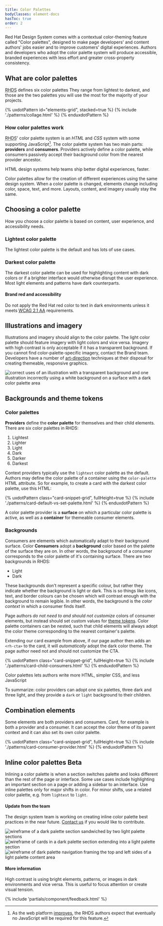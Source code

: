 ```yaml
---
title: Color Palettes
bodyClasses: element-docs
hasToc: true
order: 2
---
```

<link rel="stylesheet"
      data-helmet
      href="/assets/packages/@rhds/elements/elements/rh-pagination/rh-pagination-lightdom.css">
<link rel="stylesheet"
      data-helmet
      href="/assets/packages/@rhds/elements/elements/rh-tile/rh-tile-lightdom.css">
<link rel="stylesheet"
      data-helmet
      href="../color-palettes.css">

<script type="module" data-helmet>
  import '/assets/javascript/elements/uxdot-pattern.js';
  import '@rhds/elements/lib/elements/rh-context-demo/rh-context-demo.js';
  import '@rhds/elements/rh-accordion/rh-accordion.js';
  import '@rhds/elements/rh-audio-player/rh-audio-player.js';
  import '@rhds/elements/rh-blockquote/rh-blockquote.js';
  import '@rhds/elements/rh-button/rh-button.js';
  import '@rhds/elements/rh-card/rh-card.js';
  import '@rhds/elements/rh-cta/rh-cta.js';
  import '@rhds/elements/rh-pagination/rh-pagination.js';
  import '@rhds/elements/rh-tabs/rh-tabs.js';
  import '@rhds/elements/rh-tag/rh-tag.js';
  import '@rhds/elements/rh-tile/rh-tile.js';
</script>

Red Hat Design System comes with a contextual color-theming feature called 
"Color palettes", designed to make page developers' and content authors' jobs
easier and to improve customers' digital experiences. Authors and developers who
adopt the color palette system will produce accessible, branded experiences with 
less effort and greater cross-property consistency.

## What are color palettes

<abbr title="red hat design system">RHDS</abbr> defines six color palettes They range from lightest to darkest, and those
are the two palettes you will use the most for the majority of your projects.

{% uxdotPattern id="elements-grid", stacked=true %}
{% include './patterns/collage.html' %}
{% enduxdotPattern %}

### How color palettes work

<abbr title="red hat design system">RHDS</abbr>' color palette system is an 
*HTML* and *CSS* system with some supporting JavaScript[^1].
The color palette system has two main parts: **providers** and **consumers**. 
Providers actively define a color palette, while consumers passively accept 
their background color from the nearest provider ancestor.

<rh-card class="pullquote-card right">
  <rh-blockquote>HTML design systems help teams ship better digital experiences, 
    faster.</rh-blockquote>
</rh-card>

Color palettes allow for the creation of different experiences using the same 
design system. When a color palette is changed, elements change including color, 
space, text, and more. Layouts, content, and imagery usually stay the same.

## Choosing a color palette

How you choose a color palette is based on content, user experience, and 
accessibility needs.

### Lightest color palette

The lightest color palette is the default and has lots of use cases.

### Darkest color palette

The darkest color palette can be used for highlighting content with dark colors 
or if a brighter interface would otherwise disrupt the user experience. Most 
light elements and patterns have dark counterparts.

<rh-alert state="warning">
  <h4 slot="header">Brand red and accessibility</h4>

  Do not apply the Red Hat red color to text in dark environments unless it 
  meets [WCAG 2.1 AA][wcag21aa] requirements.

</rh-alert>

## Illustrations and imagery

Illustrations and imagery should align to the color palette. The light color 
palette should feature imagery with light colors and vice versa. Imagery with 
high contrast is only acceptable if it has a transparent background. If you 
cannot find color-palette-specific imagery, contact the Brand team. Developers
have a number of [art-direction][artdirection] techniques at their disposal for
creating themeable, responsive graphics.

<uxdot-example>
  <img alt="correct uses of an illustration with a transparent background and one illustration incorrectly using a white background on a surface with a dark color palette area"
       src="/assets/theming/illustrations-and-imagery.png">
</uxdot-example>

## Backgrounds and theme tokens

### Color palettes

**Providers** define the **color palette** for themselves and their child 
elements. There are six color palettes in RHDS:

<ol class="tile-grid">
  <li><rh-tile color-palette="lightest">Lightest</rh-tile></li>
  <li><rh-tile color-palette="lighter">Lighter</rh-tile></li>
  <li><rh-tile color-palette="light">Light</rh-tile></li>
  <li><rh-tile color-palette="dark">Dark</rh-tile></li>
  <li><rh-tile color-palette="darker">Darker</rh-tile></li>
  <li><rh-tile color-palette="darkest">Darkest</rh-tile></li>
</ol>

Context providers typically use the `lightest` color palette as the default. 
Authors may define the color palette of a container using the `color-palette` 
HTML attribute. So for example, to create a card with the darkest color palette, 
use this HTML:

{% uxdotPattern class="card-snippet-grid", fullHeight=true %}
{% include './patterns/card-default-vs-set-palette.html' %}
{% enduxdotPattern %}

A color palette provider is a **surface** on which a particular color palette is
active, as well as a **container** for themeable consumer elements.

### Backgrounds

Consumers are elements which automatically adapt to their background surface.
Color **Consumers** adopt a **background** color based on the palette of the 
surface they are on. In other words, the background of a consumer corresponds to 
the color palette of it's containing surface. There are two backgrounds in RHDS:

<ul class="surface-grid">
  <li>
    <rh-card class="icon-card" color-palette="lightest">
      <rh-icon slot="header" icon="sun"></rh-icon>
      <span slot="header">Light</span>
    </rh-card>
  </li>

  <li>
    <rh-card class="icon-card" color-palette="darkest">
      <rh-icon slot="header" icon="umbrella"></rh-icon>
      <span slot="header">Dark</span>
    </rh-card></li>
</ul>

These backgrounds don't represent a specific colour, but rather they indicate 
whether the background is light or dark. This is so things like icons, text,
and border colours can be chosen which will contrast enough with the background
to remain legible. In other words, the background is the *color context* in
which a consumer finds itself.

<rh-alert>Page authors *do not need to and should not customize* colors of 
  consumer elements, but instead should set custom values for [theme 
  tokens][theming]. Color palette containers can be nested, such that child 
  elements will always adopt the color theme corresponding to the nearest 
  container's palette.</rh-alert>

Extending our card example from above, if our page author then adds an 
`<rh-cta>` to the card, it will *automatically* adopt the dark color theme. The 
page author need not and should not customize the CTA.

{% uxdotPattern class="card-snippet-grid", fullHeight=true %}
{% include './patterns/card-child-consumers.html' %}
{% enduxdotPattern %}

<rh-card class="pullquote-card right">
  <rh-blockquote>Color palettes lets authors write more HTML, simpler CSS, and 
    less JavaScript</rh-blockquote>
</rh-card>

To summarize: color providers can adopt one six palettes, three dark and 
three light, and they provide a `dark` or `light` background to their children.

## Combination elements

Some elements are both providers and consumers. Card, for example is both a 
provider and a consumer. It can accept the color theme of its parent context and 
it can also set its own color palette.

{% uxdotPattern class="card-snippet-grid", fullHeight=true %}
{% include './patterns/card-consumer-provider.html' %}
{% enduxdotPattern %}

## Inline color palettes  <rh-tag color="purple">Beta</rh-tag>

Inlining a color palette is when a section switches palette and looks different 
than the rest of the page or interface. Some use cases include highlighting an 
important section on a page or adding a sidebar to an interface. Use inline 
palettes only for major shifts in color. For minor shifts, use a related color 
palette, e.g. from `lightest` to `light`.

<rh-alert>
  <h4 slot="header">Update from the team</h4>

  The design system team is working on creating inline color palette best 
  practices in the near future. [Contact us][contact] if you would like to 
  contribute.

</rh-alert>

<uxdot-example color-palette="lighter">
  <img alt="wireframe of a dark palette section sandwiched by two light palette sections"
       src="/assets/theming/inline-theming-1.png">
</uxdot-example>

<uxdot-example color-palette="lighter">
  <img alt="wireframe of cards in a dark palette section extending into a light palette section"
       src="/assets/theming/inline-theming-2.png">
</uxdot-example>

<uxdot-example color-palette="lighter">
  <img alt="wireframe of dark palette navigation framing the top and left sides of a light palette content area"
       src="/assets/theming/inline-theming-3.png">
</uxdot-example>

<rh-alert>
  <h4 slot="header">More information</h4>
  <p>High contrast is using bright elements, patterns, or images in dark
environments and vice versa. This is useful to focus attention or create
visual tension.</p>
</rh-alert>

{% include 'partials/component/feedback.html' %}

[^1]: As the web platform [improves][wpt], the <abbr>RHDS</abbr> authors expect that eventually no JavaScript will be required for this feature.

[wpt]: https://results.web-platform-tests.org/results/css/css-values/attr-container-style-query.html?label=experimental&label=master&aligned
[contact]: https://github.com/RedHat-UX/red-hat-design-system/discussions
[artdirection]: /theming/developers/#art-direction
[theming]: /theming/customizing/
[wcag21aa]: https://www.w3.org/WAI/WCAG21/Understanding/
